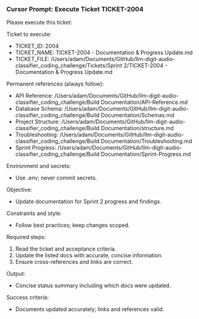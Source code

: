 ### Cursor Prompt: Execute Ticket TICKET-2004

Please execute this ticket:

Ticket to execute:
- TICKET_ID: 2004
- TICKET_NAME: TICKET-2004 - Documentation & Progress Update.md
- TICKET_FILE: /Users/adam/Documents/GitHub/llm-digit-audio-classifier_coding_challenge/Tickets/Sprint 2/TICKET-2004 - Documentation & Progress Update.md

Permanent references (always follow):
- API Reference: /Users/adam/Documents/GitHub/llm-digit-audio-classifier_coding_challenge/Build Documentation/API-Reference.md
- Database Schema: /Users/adam/Documents/GitHub/llm-digit-audio-classifier_coding_challenge/Build Documentation/Schemas.md
- Project Structure: /Users/adam/Documents/GitHub/llm-digit-audio-classifier_coding_challenge/Build Documentation/structure.md
- Troubleshooting: /Users/adam/Documents/GitHub/llm-digit-audio-classifier_coding_challenge/Build Documentation/Troubleshooting.md
- Sprint Progress: /Users/adam/Documents/GitHub/llm-digit-audio-classifier_coding_challenge/Build Documentation/Sprint-Progress.md

Environment and secrets:
- Use .env; never commit secrets.

Objective:
- Update documentation for Sprint 2 progress and findings.

Constraints and style:
- Follow best practices; keep changes scoped.

Required steps:
1) Read the ticket and acceptance criteria.
2) Update the listed docs with accurate, concise information.
3) Ensure cross-references and links are correct.

Output:
- Concise status summary including which docs were updated.

Success criteria:
- Documents updated accurately; links and references valid. 
